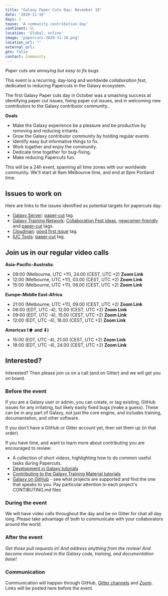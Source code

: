 ```yaml
---
title: "Galaxy Paper Cuts Day: November 18"
date: '2020-11-18'
days: 1
tease: 'A community contribution day'
continent: GL
location: 'Global, online'
image: "papercuts-2020-11-18.png"
location_url: ""
external_url:
gtn: false
contact: Community
---
```


*Paper cuts are annoying but easy to fix bugs.*

This event is a recurring, day-long and worldwide *collaboration fest*, dedicated to reducing Papercuts in the Galaxy ecosystem.

The first Galaxy Paper cuts day in October was a smashing success at identifying paper cut issues, fixing paper cut issues, and in welcoming new contributors to the Galaxy contributor community..

**Goals**

* Make the Galaxy experience be a pleasure and be productive by removing and reducing irritants.
* Grow the Galaxy contributor community by holding regular events
* Identify easy but informative things to fix.
* Work together and enjoy the community.
* Dedicate time together for bug-fixing.
* Make reducing Papercuts fun.

This will be a 24h event, spanning all time zones with our worldwide community.  We'll start at 9am Melbourne time, and end at 6pm Portland time.

## Issues to work on

Here are links to the issues identified as potential targets for papercuts day:

* [Galaxy Server](https://github.com/galaxyproject/galaxy): <a class="btn btn-info btn-sm" href="https://github.com/galaxyproject/galaxy/issues?q=is%3Aopen+label%3Apaper-cut" role="button">paper-cut</a> tag.
* [Galaxy Training Network](https://github.com/galaxyproject/training-material): <a class="btn btn-info btn-sm" href="https://github.com/galaxyproject/training-material/issues/2070" role="button">Collaboration Fest ideas</a>, <a class="btn btn-info btn-sm" href="https://github.com/galaxyproject/training-material/labels/newcomer-friendly" role="button">newcomer-friendly</a> and <a class="btn btn-info btn-sm" href="https://github.com/galaxyproject/training-material/labels/paper-cut" role="button">paper-cut</a> tags.
* [Cloudman](https://github.com/galaxyproject/cloudman): <a class="btn btn-info btn-sm" href="https://github.com/galaxyproject/cloudman/labels/good%20first%20issue" role="button">good first issue</a> tag.
* [IUC Tools](https://github.com/galaxyproject/tools-iuc): <a class="btn btn-info btn-sm" href="https://github.com/galaxyproject/tools-iuc/issues?q=is%3Aopen+is%3Aissue+label%3Apaper-cut" role="button">paper-cut</a> tag.

## Join us in our regular video calls

**Asia-Pacific-Australia**:

* 09:00 (Melbourne, UTC +11), 24.00 (CEST, UTC +2) **Zoom Link**
* 12:00 (Melbourne, UTC +11), 03.00 (CEST, UTC +2) **Zoom Link**
* 15:00 (Melbourne, UTC +11), 06.00 (CEST, UTC +2) **Zoom Link**

**Europe-Middle East-Africa**

* 21:00 (Melbourne, UTC +11), 09.00 (CEST, UTC +2) **Zoom Link**
* 06:00 (EDT, UTC -4), 12.00 (CEST, UTC +2) **Zoom Link**
* 09:00 (EDT, UTC -4), 15.00 (CEST, UTC +2) **Zoom Link**
* 12:00 (EDT, UTC -4), 18.00 (CEST, UTC +2) **Zoom Link**

**Americas (⬆ and ⬇)**

* 15:00 (EDT, UTC -4), 21.00 (CEST, UTC +2) **Zoom Link**
* 18:00 (EDT, UTC -4), 24.00 (CEST, UTC +2) **Zoom Link**


## Interested?

Interested? Then please join us on a call (and on Gitter) and we will get you on board.

### Before the event

If you are a Galaxy user or admin, you can create, or tag existing, GitHub issues for any irritating, but likely easily fixed bugs (make a guess). These can be in any part of Galaxy, not just the core engine, and includes training, documentation, and other software.

If you don't have a GitHub or Gitter account yet, then set them up (in that order).

If you have time, and want to learn more about contributing you are encouraged to review:

* A collection of short videos, highlighting how to do common useful tasks during Papercuts.
* [Development in Galaxy tutorials](https://training.galaxyproject.org/training-material/topics/dev/)
* [Contributing to the Galaxy Training Material tutorials](https://training.galaxyproject.org/training-material/topics/contributing/)
* [Galaxy on GitHub](https://github.com/galaxyproject) - see what projects are supported and find the one that speaks to you.  Pay particular attention to each project's CONTIBUTING.md files

### During the event

We will have video calls throughout the day and be on Gitter for chat all day long.  Please take advantage of both to communicate with your collaborators around the world.

### After the event

*Get those pull requests in!  And address anything from the review! And become more involved in the Galaxy code, training, and documentation base!*

### Communication

Communication will happen through GitHub, [Gitter channels](https://gitter.im/galaxyproject/Lobby) and [Zoom](#join-us-in-our-regular-video-calls).  Links will be posted here before the event.  

